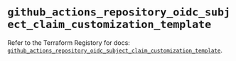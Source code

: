 # `github_actions_repository_oidc_subject_claim_customization_template`

Refer to the Terraform Registory for docs: [`github_actions_repository_oidc_subject_claim_customization_template`](https://www.terraform.io/docs/providers/github/r/actions_repository_oidc_subject_claim_customization_template).
